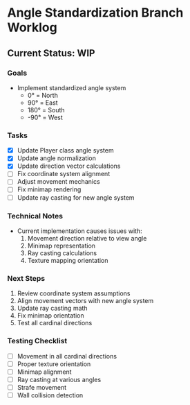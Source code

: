 # Angle Standardization Branch Worklog

## Current Status: WIP

### Goals
- Implement standardized angle system
  - 0° = North
  - 90° = East
  - 180° = South
  - -90° = West

### Tasks
- [x] Update Player class angle system
- [x] Update angle normalization
- [x] Update direction vector calculations
- [ ] Fix coordinate system alignment
- [ ] Adjust movement mechanics
- [ ] Fix minimap rendering
- [ ] Update ray casting for new angle system

### Technical Notes
- Current implementation causes issues with:
  1. Movement direction relative to view angle
  2. Minimap representation
  3. Ray casting calculations
  4. Texture mapping orientation

### Next Steps
1. Review coordinate system assumptions
2. Align movement vectors with new angle system
3. Update ray casting math
4. Fix minimap orientation
5. Test all cardinal directions

### Testing Checklist
- [ ] Movement in all cardinal directions
- [ ] Proper texture orientation
- [ ] Minimap alignment
- [ ] Ray casting at various angles
- [ ] Strafe movement
- [ ] Wall collision detection 